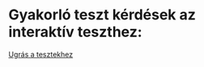 <h1>Gyakorló teszt kérdések az interaktív teszthez:</h1>
<a href="https://infojegyzet.hu/vizsgafeladatok/szoftverfejleszto-interaktiv/teszt/">Ugrás a tesztekhez</a>
